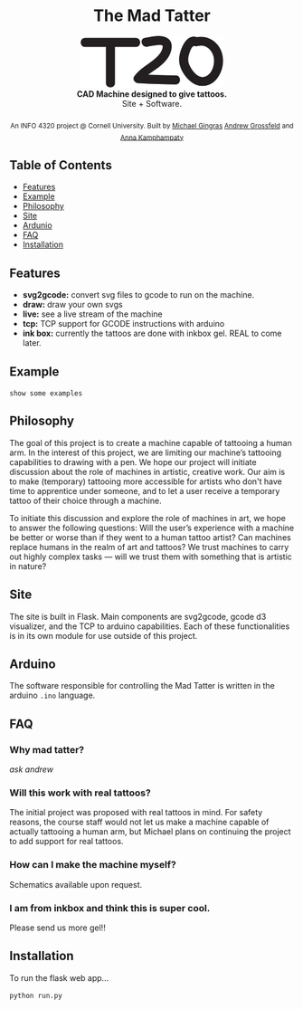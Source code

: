 <h1 align="center">The Mad Tatter</h1>

<div align="center">
<img src="app/static/t20.svg" width="50%" />
</div>

<div align="center">
  <strong>CAD Machine designed to give tattoos.</strong>
</div>
<div align="center">
  Site + Software.
</div>

<br />

<div align="center">
  <sub>An INFO 4320 project @ Cornell University. Built by
  <a href="https://github.com/mcgingras">Michael Gingras</a>
  <a href="#">Andrew Grossfeld</a> and
  <a href="#">Anna Kamphampaty</a>
</div>

## Table of Contents
- [Features](#features)
- [Example](#example)
- [Philosophy](#philosophy)
- [Site](#site)
- [Ardunio](#arduino)
- [FAQ](#faq)
- [Installation](#installation)

## Features
- __svg2gcode:__ convert svg files to gcode to run on the machine.
- __draw:__ draw your own svgs
- __live:__ see a live stream of the machine
- __tcp:__ TCP support for GCODE instructions with arduino
- __ink box:__ currently the tattoos are done with inkbox gel. REAL to come later.

## Example
```
show some examples
```


## Philosophy
The goal of this project is to create a machine capable of tattooing a human arm. In the interest of this project, we are limiting our machine’s tattooing capabilities to drawing with a pen. We hope our project will initiate discussion about the role of machines in artistic, creative work. Our aim is to make (temporary) tattooing more accessible for artists who don't have time to apprentice under someone, and to let a user receive a temporary tattoo of their choice through a machine.

To initiate this discussion and explore the role of machines in art, we hope to answer the following questions: Will the user’s experience with a machine be better or worse than if they went to a human tattoo artist? Can machines replace humans in the realm of art and tattoos? We trust machines to carry out highly complex tasks — will we trust them with something that is artistic in nature?


## Site
The site is built in Flask. Main components are svg2gcode, gcode d3 visualizer, and the TCP to arduino capabilities. Each of these functionalities is in its own module for use outside of this project.



## Arduino
The software responsible for controlling the Mad Tatter is written in the arduino `.ino` language.


## FAQ
### Why mad tatter?
_ask andrew_

### Will this work with real tattoos?
The initial project was proposed with real tattoos in mind. For safety reasons, the course staff would not let us make a machine capable of actually tattooing a human arm, but Michael plans on continuing the project to add support for real tattoos.

### How can I make the machine myself?
Schematics available upon request.

### I am from inkbox and think this is super cool.
Please send us more gel!!


## Installation
To run the flask web app...
```
python run.py
```
